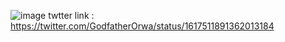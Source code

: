 
![image](https://user-images.githubusercontent.com/117996678/216321408-5949393d-f19d-4078-abf1-2d6037ea5e78.png)
twtter link : https://twitter.com/GodfatherOrwa/status/1617511891362013184
